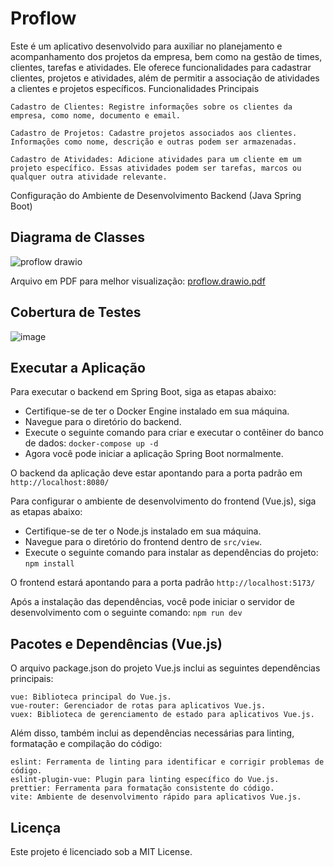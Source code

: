 # Proflow 
Este é um aplicativo desenvolvido para auxiliar no planejamento e acompanhamento dos projetos da empresa, bem como na gestão de times, clientes, tarefas e atividades. Ele oferece funcionalidades para cadastrar clientes, projetos e atividades, além de permitir a associação de atividades a clientes e projetos específicos.
Funcionalidades Principais

    Cadastro de Clientes: Registre informações sobre os clientes da empresa, como nome, documento e email.

    Cadastro de Projetos: Cadastre projetos associados aos clientes. Informações como nome, descrição e outras podem ser armazenadas.

    Cadastro de Atividades: Adicione atividades para um cliente em um projeto específico. Essas atividades podem ser tarefas, marcos ou qualquer outra atividade relevante.

Configuração do Ambiente de Desenvolvimento
Backend (Java Spring Boot)

## Diagrama de Classes
![proflow drawio](https://github.com/rafaelxvr/proflow/assets/78372916/0bd7c246-7a36-432c-b944-caaf2538856b)

Arquivo em PDF para melhor visualização:
[proflow.drawio.pdf](https://github.com/rafaelxvr/proflow/files/12471036/proflow.drawio.pdf)

## Cobertura de Testes
![image](https://github.com/rafaelxvr/proflow/assets/78372916/756f62eb-dc9e-4969-be38-09fbba7ed1cb)

## Executar a Aplicação
Para executar o backend em Spring Boot, siga as etapas abaixo:

- Certifique-se de ter o Docker Engine instalado em sua máquina.
- Navegue para o diretório do backend.
- Execute o seguinte comando para criar e executar o contêiner do banco de dados: `docker-compose up -d`
- Agora você pode iniciar a aplicação Spring Boot normalmente.

O backend da aplicação deve estar apontando para a porta padrão em `http://localhost:8080/`

Para configurar o ambiente de desenvolvimento do frontend (Vue.js), siga as etapas abaixo:

- Certifique-se de ter o Node.js instalado em sua máquina.
- Navegue para o diretório do frontend dentro de `src/view`.
- Execute o seguinte comando para instalar as dependências do projeto: `npm install`

O frontend estará apontando para a porta padrâo `http://localhost:5173/`

Após a instalação das dependências, você pode iniciar o servidor de desenvolvimento com o seguinte comando: `npm run dev`

## Pacotes e Dependências (Vue.js)

O arquivo package.json do projeto Vue.js inclui as seguintes dependências principais:

    vue: Biblioteca principal do Vue.js.
    vue-router: Gerenciador de rotas para aplicativos Vue.js.
    vuex: Biblioteca de gerenciamento de estado para aplicativos Vue.js.

Além disso, também inclui as dependências necessárias para linting, formatação e compilação do código:

    eslint: Ferramenta de linting para identificar e corrigir problemas de código.
    eslint-plugin-vue: Plugin para linting específico do Vue.js.
    prettier: Ferramenta para formatação consistente do código.
    vite: Ambiente de desenvolvimento rápido para aplicativos Vue.js.

## Licença
Este projeto é licenciado sob a MIT License.
